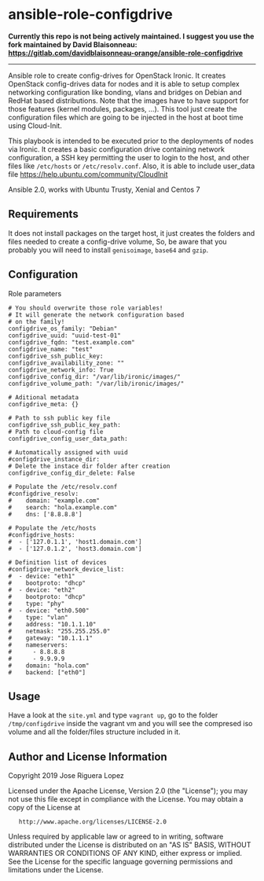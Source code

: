 ansible-role-configdrive
========================

**Currently this repo is not being actively maintained. I suggest you use
the fork maintained by David Blaisonneau: https://gitlab.com/davidblaisonneau-orange/ansible-role-configdrive**

-----------------------------------------------------------------

Ansible role to create config-drives for OpenStack Ironic. 
It creates OpenStack config-drives data for nodes and it is able
to setup complex networking configuration like bonding, vlans 
and bridges on Debian and RedHat based distributions. Note 
that the images have to have support for those features 
(kernel modules, packages, ...). This tool just create the 
configuration files which are going to be injected in the host at 
boot time using Cloud-Init.

This playbook is intended to be executed prior to the deployments 
of nodes via Ironic. It creates a basic configuration drive 
containing network configuration, a SSH key permitting the 
user to login to the host, and other files like `/etc/hosts` or 
`/etc/resolv.conf`. Also, it is able to include user_data 
file https://help.ubuntu.com/community/CloudInit


Ansible 2.0, works with Ubuntu Trusty, Xenial and Centos 7


Requirements
------------

It does not install packages on the target host, it just creates the 
folders and files needed to create a config-drive volume, So, be 
aware that you probably you will need to install `genisoimage`, 
`base64` and `gzip`.


Configuration
-------------

Role parameters
```
# You should overwrite those role variables!
# It will generate the network configuration based
# on the family!
configdrive_os_family: "Debian"
configdrive_uuid: "uuid-test-01"
configdrive_fqdn: "test.example.com"
configdrive_name: "test"
configdrive_ssh_public_key:
configdrive_availability_zone: ""
configdrive_network_info: True
configdrive_config_dir: "/var/lib/ironic/images/"
configdrive_volume_path: "/var/lib/ironic/images/"

# Aditional metadata
configdrive_meta: {}

# Path to ssh public key file
configdrive_ssh_public_key_path:
# Path to cloud-config file
configdrive_config_user_data_path:

# Automatically assigned with uuid
#configdrive_instance_dir:
# Delete the instace dir folder after creation
configdrive_config_dir_delete: False

# Populate the /etc/resolv.conf
#configdrive_resolv:
#    domain: "example.com"
#    search: "hola.example.com"
#    dns: ['8.8.8.8']

# Populate the /etc/hosts
#configdrive_hosts:
#  - ['127.0.1.1', 'host1.domain.com']
#  - ['127.0.1.2', 'host3.domain.com']

# Definition list of devices
#configdrive_network_device_list:
#  - device: "eth1"
#    bootproto: "dhcp"
#  - device: "eth2"
#    bootproto: "dhcp"
#    type: "phy"
#  - device: "eth0.500"
#    type: "vlan"
#    address: "10.1.1.10"
#    netmask: "255.255.255.0"
#    gateway: "10.1.1.1"
#    nameservers: 
#      - 8.8.8.8
#      - 9.9.9.9
#    domain: "hola.com"
#    backend: ["eth0"]
```

Usage
-----

Have a look at the `site.yml` and type `vagrant up`, go to the folder
`/tmp/configdrive` inside the vagrant vm and you will see the compresed
iso volume and all the folder/files structure included in it. 


Author and License Information
------------------------------


   Copyright 2019 Jose Riguera Lopez

   Licensed under the Apache License, Version 2.0 (the "License");
   you may not use this file except in compliance with the License.
   You may obtain a copy of the License at

       http://www.apache.org/licenses/LICENSE-2.0

   Unless required by applicable law or agreed to in writing, software
   distributed under the License is distributed on an "AS IS" BASIS,
   WITHOUT WARRANTIES OR CONDITIONS OF ANY KIND, either express or implied.
   See the License for the specific language governing permissions and
   limitations under the License.
